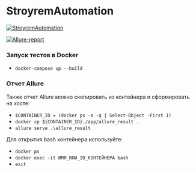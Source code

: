 # StroyremAutomation


[![StroyremAutomation](https://github.com/Nat754/StroyremAutomation/actions/workflows/stroyrem_ci.yml/badge.svg?branch=main)](https://github.com/Nat754/StroyremAutomation/actions/workflows/stroyrem_ci.yml)

[![Allure-report](https://img.shields.io/badge/Allure%20Report-deployed-green)](https://nat754.github.io/StroyremAutomation/)

### Запуск тестов в Docker
- ```docker-compose up --build```

### Отчет Allure
Также отчет Allure можно скопировать из контейнера и сформировать на хосте: 
- `````$CONTAINER_ID = (docker ps -a -q | Select-Object -First 1)`````
- ```docker cp ${CONTAINER_ID}:/app/allure_result .```
- ```allure serve .\allure_result  ```

Для открытия bash контейнера используйте:
- ```docker ps```
- ```docker exec -it ИМЯ_ИЛИ_ID_КОНТЕЙНЕРА bash ```
- ```exit```
